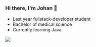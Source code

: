 ### Hi there, I'm Johan 👋
- Last year fullstack-developer student
- Bachelor of medical science
- Currently learning Java

![](https://github-readme-stats.vercel.app/api/top-langs/?username=jfMoller&theme=vue-dark&hide_border=true&include_all_commits=true&count_private=true&layout=compact)

